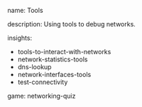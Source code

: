 name: Tools

description: Using tools to debug networks.

insights:
  - tools-to-interact-with-networks
  - network-statistics-tools
  - dns-lookup  
  - network-interfaces-tools
  - test-connectivity

game: networking-quiz
 
